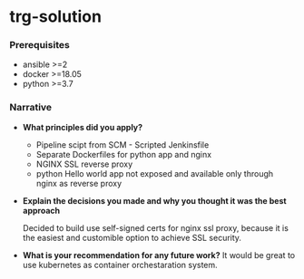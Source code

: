 # trg-solution

### Prerequisites
* ansible >=2
* docker >=18.05
* python >=3.7

### Narrative

 - **What principles did you apply?**
     + Pipeline scipt from SCM - Scripted Jenkinsfile
     + Separate Dockerfiles for python app and nginx
     + NGINX SSL reverse proxy
     + python Hello world app not exposed and available only through nginx as reverse proxy
   
 - **Explain the decisions you made and why you thought it was the best approach**
     
     Decided to build use self-signed certs for nginx ssl proxy, because it is the easiest and customible option to achieve SSL security.
 
 - **What is your recommendation for any future work?**
     It would be great to use kubernetes as container orchestaration system. 
